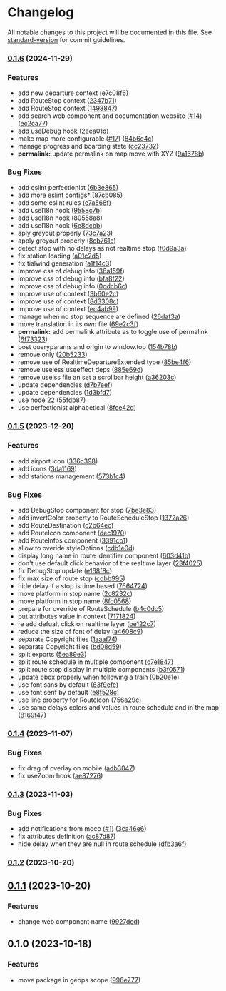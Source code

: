 # Changelog

All notable changes to this project will be documented in this file. See [standard-version](https://github.com/conventional-changelog/standard-version) for commit guidelines.

### [0.1.6](https://github.com/geops/mobility-web-component/compare/v0.1.5...v0.1.6) (2024-11-29)


### Features

* add new departure context ([e7c08f6](https://github.com/geops/mobility-web-component/commit/e7c08f6f1f53ba027ce791ee2872e45c9d1d71f2))
* add RouteStop context ([2347b71](https://github.com/geops/mobility-web-component/commit/2347b7154e7b185fb332aafeac3bae1e5de05525))
* add RouteStop context ([1498847](https://github.com/geops/mobility-web-component/commit/1498847dc652f1c1012160cd0ae6662c6a65e4d0))
* add search web component and documentation websiite ([#14](https://github.com/geops/mobility-web-component/issues/14)) ([ec2ca77](https://github.com/geops/mobility-web-component/commit/ec2ca775e6ec2621026721087fae76fb6f40d48c))
* add useDebug hook ([2eea01d](https://github.com/geops/mobility-web-component/commit/2eea01d203ad1b98e10a48cbb07cea0ff0a17b5e))
* make map more configurable ([#17](https://github.com/geops/mobility-web-component/issues/17)) ([84b6e4c](https://github.com/geops/mobility-web-component/commit/84b6e4c46665c5cc6e93810f0c415cba02671bf1))
* manage progress and boarding state ([cc23732](https://github.com/geops/mobility-web-component/commit/cc2373237bd152d6e53399befabe2d376d4f7e1d))
* **permalink:** update permalink on map move with XYZ ([9a1678b](https://github.com/geops/mobility-web-component/commit/9a1678b4595dab17afb711d1debca167302db5f4))


### Bug Fixes

* add eslint perfectionist ([6b3e865](https://github.com/geops/mobility-web-component/commit/6b3e8655af167a86171bc1522885307b34181d12))
* add more eslint configs* ([87cb085](https://github.com/geops/mobility-web-component/commit/87cb0850928b654c948d49aaf8aae72b1461f711))
* add some eslint rules ([e7a568f](https://github.com/geops/mobility-web-component/commit/e7a568f346c8a3bb5be726af47b14b0ed12b3da1))
* add useI18n hook ([9558c7b](https://github.com/geops/mobility-web-component/commit/9558c7b2d4c0c67772ae8c667099d195202e6bb9))
* add useI18n hook ([80558a8](https://github.com/geops/mobility-web-component/commit/80558a8d98906d51c982a539166b6f3e20b2f594))
* add useI18n hook ([6e8dcbb](https://github.com/geops/mobility-web-component/commit/6e8dcbb54ccd791f05dbc8c2d4cab5cceea11704))
* aply greyout properly ([73c7a23](https://github.com/geops/mobility-web-component/commit/73c7a23ce686feffa70d9ab6aeeb8fb98d5c6142))
* apply greyout properly ([8cb761e](https://github.com/geops/mobility-web-component/commit/8cb761e1c5579dcd2fc249e8f91db51cda4dde51))
* detect stop with no delays as not realtime stop ([f0d9a3a](https://github.com/geops/mobility-web-component/commit/f0d9a3a396ccabf8fde41d63a99b50a0a9012fa7))
* fix station loading ([a01c2d5](https://github.com/geops/mobility-web-component/commit/a01c2d59ff2da40e3a1a44660127e82aa0eb833a))
* fix tialwind generation ([a1f14c3](https://github.com/geops/mobility-web-component/commit/a1f14c3509ecb6f1f235e4f85811803523a7cc28))
* improve css of debug info ([36a159f](https://github.com/geops/mobility-web-component/commit/36a159fe275399d9496517237cb8cb99bcc73fdc))
* improve css of debug info ([bfa8f22](https://github.com/geops/mobility-web-component/commit/bfa8f22ef62fbb80857ddd2c6bddd8173fa64166))
* improve css of debug info ([0ddcb6c](https://github.com/geops/mobility-web-component/commit/0ddcb6c9cc9caaebd20f79a700693cad3a0f700a))
* improve use of context ([3b60e2c](https://github.com/geops/mobility-web-component/commit/3b60e2cb91725dd7e55ea9e8de8152e1accbda25))
* improve use of context ([8d3308c](https://github.com/geops/mobility-web-component/commit/8d3308c73dfa9dfa751cb3e1d57afe9f2ffcb170))
* improve use of context ([ec4ab99](https://github.com/geops/mobility-web-component/commit/ec4ab99a6afc7cffc04b52bcf598d8a315b6e048))
* manage when no stop sequence are defined ([26daf3a](https://github.com/geops/mobility-web-component/commit/26daf3a026a5807f8127a15b512d043fc280bf1a))
* move translation in its own file ([69e2c3f](https://github.com/geops/mobility-web-component/commit/69e2c3f206c91afe7e48771f2b59a9d2e0ded285))
* **permalink:** add permalink attribute as to toggle use of permalink ([6f73323](https://github.com/geops/mobility-web-component/commit/6f733237e91458616b3e903c4bdd507f49646e6a))
* post queryparams and origin to window.top ([154b78b](https://github.com/geops/mobility-web-component/commit/154b78b6712c2b0bdc4ff14648ae16f222948d6b))
* remove only ([20b5233](https://github.com/geops/mobility-web-component/commit/20b523361348c8f365f19494b4b86f812a480a93))
* remove use of RealtimeDepartureExtended type ([85be4f6](https://github.com/geops/mobility-web-component/commit/85be4f6bbf9e53caff2ddb5bb5abcdd76bac47cc))
* remove useless useeffect deps ([885e69d](https://github.com/geops/mobility-web-component/commit/885e69dc1de9299ae3195ff0406334b0a1e1aced))
* remove uselss file an set a scrollbar height ([a36203c](https://github.com/geops/mobility-web-component/commit/a36203cc50ab99d2265e6af89efff8beea362334))
* update dependencies ([d7b7eef](https://github.com/geops/mobility-web-component/commit/d7b7eef33cb58031caa9257678d605e70346261c))
* update dependencies ([1d3bfd7](https://github.com/geops/mobility-web-component/commit/1d3bfd72a7507adb11dca95206986005fa9d0734))
* use node 22 ([55fdb87](https://github.com/geops/mobility-web-component/commit/55fdb87054dd65f6ca78afa1a42e9bb77444048e))
* use perfectionist alphabetical ([8fce42d](https://github.com/geops/mobility-web-component/commit/8fce42d9998761598858322236dddb300c31ac51))

### [0.1.5](https://github.com/geops/mobility-web-component/compare/v0.1.4...v0.1.5) (2023-12-20)


### Features

* add airport icon ([336c398](https://github.com/geops/mobility-web-component/commit/336c39838edc9e6d40ee31bf94a87bad43e983ba))
* add icons ([3da1169](https://github.com/geops/mobility-web-component/commit/3da11694f45f4f720e74d8dcf1d08697df249116))
* add stations management ([573b1c4](https://github.com/geops/mobility-web-component/commit/573b1c4b8e522a0fce1d1178a26b00a466cbdffd))


### Bug Fixes

* add DebugStop component for stop ([7be3e83](https://github.com/geops/mobility-web-component/commit/7be3e8358d84a437a0965cc2282c8d9e9d679bfb))
* add invertColor property to RouteScheduleStop ([1372a26](https://github.com/geops/mobility-web-component/commit/1372a26670226765eff32acb1fbd9587f779f635))
* add RouteDestination ([c2b64ec](https://github.com/geops/mobility-web-component/commit/c2b64ec63c914390b5beb0502e29d8b80893bbf4))
* add RouteIcon component ([dec1970](https://github.com/geops/mobility-web-component/commit/dec1970a297d6f125d73239fe28b81a099d7a8da))
* add RouteInfos component ([3391cb1](https://github.com/geops/mobility-web-component/commit/3391cb1594b6bda4500d40f0e131f16c386d2cb9))
* allow to overide styleOptions ([cdb1e0d](https://github.com/geops/mobility-web-component/commit/cdb1e0d95ca801e83514b96dff171fc05dabcf5e))
* display long name in route identifier component ([603d41b](https://github.com/geops/mobility-web-component/commit/603d41bbc65b80bf156f7756fbdaab604c0a10d0))
* don't use default click behavior of the realtime layer ([23f4025](https://github.com/geops/mobility-web-component/commit/23f402524ae88a9558c54acd2b9af80d0255e0d9))
* fix DebugStop update ([e168f8c](https://github.com/geops/mobility-web-component/commit/e168f8c7bcdef782aa6738e0b5bb7ce65f5c1ebb))
* fix max size of route stop ([cdbb995](https://github.com/geops/mobility-web-component/commit/cdbb995243c90e628ab403536f13c746bd055e91))
* hide delay if a stop is time based ([7664724](https://github.com/geops/mobility-web-component/commit/76647249553fcde0c0c30ce3d4a97552a4df205e))
* move platform in stop name ([2c8232c](https://github.com/geops/mobility-web-component/commit/2c8232cd4f8eee991f336ec8e9e02c3c789bab3b))
* move platform in stop name ([8fc0568](https://github.com/geops/mobility-web-component/commit/8fc0568b9d9933ad009b8afe9ddbdbb31cae20f8))
* prepare for override of RouteSchedule ([b4c0dc5](https://github.com/geops/mobility-web-component/commit/b4c0dc54d134b66b5f3fb07bbae705f8a0a489c5))
* put attributes value in context ([7171824](https://github.com/geops/mobility-web-component/commit/7171824fb675deada72c599178fd2194ba100ca5))
* re add defualt click on realtime layer ([be122c7](https://github.com/geops/mobility-web-component/commit/be122c722ead84a90cdb12a18a18deeb44999665))
* reduce the size of font of delay ([a4608c9](https://github.com/geops/mobility-web-component/commit/a4608c92a7a62bbf90a675d9e8e5e8ca83bc2e78))
* separate Copyright files ([1aaaf74](https://github.com/geops/mobility-web-component/commit/1aaaf74dfb77f41ddf033a7b269d94a55a8d1060))
* separate Copyright files ([bd08d59](https://github.com/geops/mobility-web-component/commit/bd08d59e6f19735c0df3202ef375dd36a60e9b68))
* split exports ([5ea89e3](https://github.com/geops/mobility-web-component/commit/5ea89e3c856f024b5559bead4d74292cc1b3d578))
* split route schedule in multiple component ([c7e1847](https://github.com/geops/mobility-web-component/commit/c7e1847d139232ecc7cb5c206348f14f9c888e9f))
* split route stop display in multiple components ([b3f0571](https://github.com/geops/mobility-web-component/commit/b3f057112ecbb19cb0a0b3859a77903bca1fcf46))
* update bbox properly when following a train ([0b20e1e](https://github.com/geops/mobility-web-component/commit/0b20e1e8a25f94a3ba65ec32f5527d2718ea414d))
* use font sans by default ([63f9efe](https://github.com/geops/mobility-web-component/commit/63f9efed9b6fd0295558f2332ab2a1cc485b7f24))
* use font serif by default ([e8f528c](https://github.com/geops/mobility-web-component/commit/e8f528cefe7fc8bb977281a852e312c669eb8fe5))
* use line property for RouteIcon ([756a29c](https://github.com/geops/mobility-web-component/commit/756a29c5028d0f1aeee25b3311a7a31dff29951e))
* use same delays colors and values  in route schedule and in the map ([8169f47](https://github.com/geops/mobility-web-component/commit/8169f476c4367e8932602bb80ed0dfbaa539b28f))

### [0.1.4](https://github.com/geops/mobility-web-component/compare/v0.1.3...v0.1.4) (2023-11-07)


### Bug Fixes

* fix drag of overlay on mobile ([adb3047](https://github.com/geops/mobility-web-component/commit/adb3047172e236b551f324a96c6a09d573cb95d6))
* fix useZoom hook ([ae87276](https://github.com/geops/mobility-web-component/commit/ae87276fc9ed5fddc4a160dd806e010c01a0ec60))

### [0.1.3](https://github.com/geops/mobility-web-component/compare/v0.1.2...v0.1.3) (2023-11-03)


### Bug Fixes

* add notifications from moco ([#1](https://github.com/geops/mobility-web-component/issues/1)) ([3ca46e6](https://github.com/geops/mobility-web-component/commit/3ca46e60559966b5583b7017792c5e0e5ab34ef2))
* fix attributes definition ([ac87d87](https://github.com/geops/mobility-web-component/commit/ac87d8729248a134ca93d43bd686e89485ac1ac1))
* hide delay when they are null in route schedule ([dfb3a6f](https://github.com/geops/mobility-web-component/commit/dfb3a6f83d7a21ec4f1e7051e043d5de3264c715))

### [0.1.2](https://github.com/geops/mobility-web-component/compare/v0.1.1...v0.1.2) (2023-10-20)

## [0.1.1](https://github.com/geops/mobility-web-component/compare/v0.1.0...v0.1.1) (2023-10-20)

### Features

* change web component name ([9927ded](https://github.com/geops/mobility-web-component/commit/9927ded9403705aff12edce9735a65c9c174fa88))

## 0.1.0 (2023-10-18)

### Features

* move package in geops scope ([996e777](https://github.com/geops/mobility-web-component/commit/996e77704c51cc85c4b35129e59423dfe58c560e))
